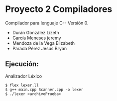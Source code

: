 # Proyecto 2 Compiladores 

Compilador para lenguaje C-- Versión 0.

* Durán González Lizeth 
* García Meneses jeremy 
* Mendoza de la Vega Elizabeth 
* Parada Pérez Jesús Bryan 

## Ejecución:
Analizador Léxico
```shell
$ flex lexer.ll
$ g++ main.cpp Scanner.cpp -o lexer
$ ./lexer <archivoPrueba>
```